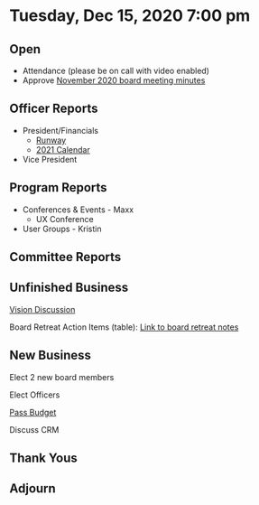 # Tuesday, Dec 15, 2020 7:00 pm

## Open

- Attendance (please be on call with video enabled)
- Approve [November 2020 board meeting minutes](https://github.com/techlahoma/board_meetings/blob/master/2020/11_november_minutes.md)

## Officer Reports

- President/Financials
  - [Runway](https://docs.google.com/spreadsheets/d/1re21C41a4cPuzVJAsDvooOWNAMjTX10gg8Ue9K0-CGE/edit#gid=688400469)
  - [2021 Calendar](https://docs.google.com/document/d/1xLEzSrZdUKeqlk-wMavdVG8gS-GwANfvHU5g6umFBfM/edit?usp=sharing)
- Vice President

## Program Reports

- Conferences & Events - Maxx
  - UX Conference
- User Groups - Kristin

## Committee Reports


## Unfinished Business

[Vision Discussion](https://docs.google.com/document/d/1XS7WrOjEUrEoWMxFdeL2BubBoOqozTDjAof3GvZ51Q4/edit#bookmark=id.29hq5ukobxyh)

Board Retreat Action Items (table):
[Link to board retreat notes](https://docs.google.com/document/d/1TeeipFHbYwD6iJZ6vT2G7VaAnpDQ1C50DU8IhPW4_84/edit?usp=sharing)

## New Business

Elect 2 new board members

Elect Officers

[Pass Budget](https://docs.google.com/spreadsheets/d/1re21C41a4cPuzVJAsDvooOWNAMjTX10gg8Ue9K0-CGE/edit?usp=sharing)

Discuss CRM


## Thank Yous

## Adjourn
